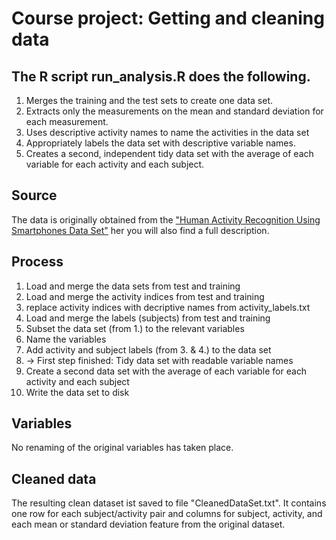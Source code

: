 Course project: Getting and cleaning data
========================================

The R script run_analysis.R does the following. 
-----------------------------------------------
1. Merges the training and the test sets to create one data set.
2. Extracts only the measurements on the mean and standard deviation for each measurement.
3. Uses descriptive activity names to name the activities in the data set
4. Appropriately labels the data set with descriptive variable names. 
5. Creates a second, independent tidy data set with the average of each variable for each activity and each subject. 

Source
----------
The data is originally obtained from the ["Human Activity Recognition Using Smartphones Data Set"](http://archive.ics.uci.edu/ml/datasets/Human+Activity+Recognition+Using+Smartphones) her you will also find a full description.


Process 
-----------------------------------------------
1. Load and merge the data sets from test and training
2. Load and merge the activity indices from test and training
3. replace activity indices with decriptive names from activity_labels.txt
4. Load and merge the labels (subjects) from test and training
5. Subset the data set (from 1.) to the relevant variables
6. Name the variables
7. Add activity and subject labels (from 3. & 4.) to the data set
8. -> First step finished: Tidy data set with readable variable names
9. Create a second data set with the average of each variable for each activity and each subject
10. Write the data set to disk

Variables
-----------------
No renaming of the original variables has taken place.

Cleaned data
-----------------
The resulting clean dataset ist saved to file "CleanedDataSet.txt". It contains one row for each subject/activity pair and columns for subject, activity, and each mean or standard deviation feature from the original dataset.
